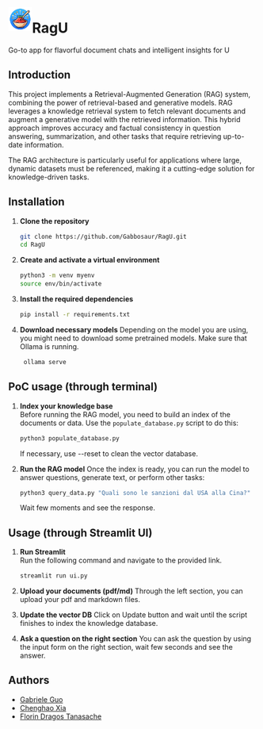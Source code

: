 <a href="url"><img src="./ragu-logo.png" height="48" width="48" align="left"></a>
# RagU
Go-to app for flavorful document chats and intelligent insights for U

## Introduction
This project implements a Retrieval-Augmented Generation (RAG) system, combining the power of retrieval-based and generative models. RAG leverages a knowledge retrieval system to fetch relevant documents and augment a generative model with the retrieved information. This hybrid approach improves accuracy and factual consistency in question answering, summarization, and other tasks that require retrieving up-to-date information.

The RAG architecture is particularly useful for applications where large, dynamic datasets must be referenced, making it a cutting-edge solution for knowledge-driven tasks.

## Installation

1. **Clone the repository**
    ```bash
    git clone https://github.com/Gabbosaur/RagU.git
    cd RagU
    ```

2. **Create and activate a virtual environment**
    ```bash
    python3 -m venv myenv
    source env/bin/activate
    ```

3. **Install the required dependencies**
    ```bash
    pip install -r requirements.txt
    ```

4. **Download necessary models**
   Depending on the model you are using, you might need to download some pretrained models. Make sure that Ollama is running.
   ```bash
    ollama serve
    ```

## PoC usage (through terminal)

1. **Index your knowledge base**  
   Before running the RAG model, you need to build an index of the documents or data. Use the `populate_database.py` script to do this:
   ```bash
   python3 populate_database.py
   ```
   If necessary, use --reset to clean the vector database.

2. **Run the RAG model**
   Once the index is ready, you can run the model to answer questions, generate text, or perform other tasks:
   ```bash
   python3 query_data.py "Quali sono le sanzioni dal USA alla Cina?"
   ```
   Wait few moments and see the response.


## Usage (through Streamlit UI)

1. **Run Streamlit**  
   Run the following command and navigate to the provided link.
   ```bash
   streamlit run ui.py
   ```

2. **Upload your documents (pdf/md)**
   Through the left section, you can upload your pdf and markdown files.

3. **Update the vector DB** 
   Click on Update button and wait until the script finishes to index the knowledge database.
   
4. **Ask a question on the right section**
   You can ask the question by using the input form on the right section, wait few seconds and see the answer.

## Authors
- [Gabriele Guo](https://gabbosaur.github.io/)
- [Chenghao Xia](https://github.com/Izanagi95)
- [Florin Dragos Tanasache](https://github.com/fdt15)
